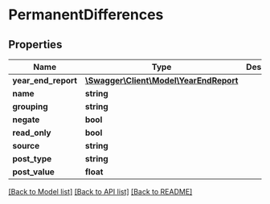 # PermanentDifferences

## Properties
Name | Type | Description | Notes
------------ | ------------- | ------------- | -------------
**year_end_report** | [**\Swagger\Client\Model\YearEndReport**](YearEndReport.md) |  | [optional] 
**name** | **string** |  | [optional] 
**grouping** | **string** |  | [optional] 
**negate** | **bool** |  | [optional] 
**read_only** | **bool** |  | [optional] 
**source** | **string** |  | [optional] 
**post_type** | **string** |  | [optional] 
**post_value** | **float** |  | [optional] 

[[Back to Model list]](../README.md#documentation-for-models) [[Back to API list]](../README.md#documentation-for-api-endpoints) [[Back to README]](../README.md)


